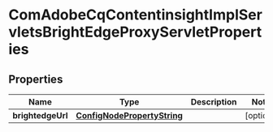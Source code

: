 
# ComAdobeCqContentinsightImplServletsBrightEdgeProxyServletProperties

## Properties
Name | Type | Description | Notes
------------ | ------------- | ------------- | -------------
**brightedgeUrl** | [**ConfigNodePropertyString**](ConfigNodePropertyString.md) |  |  [optional]



